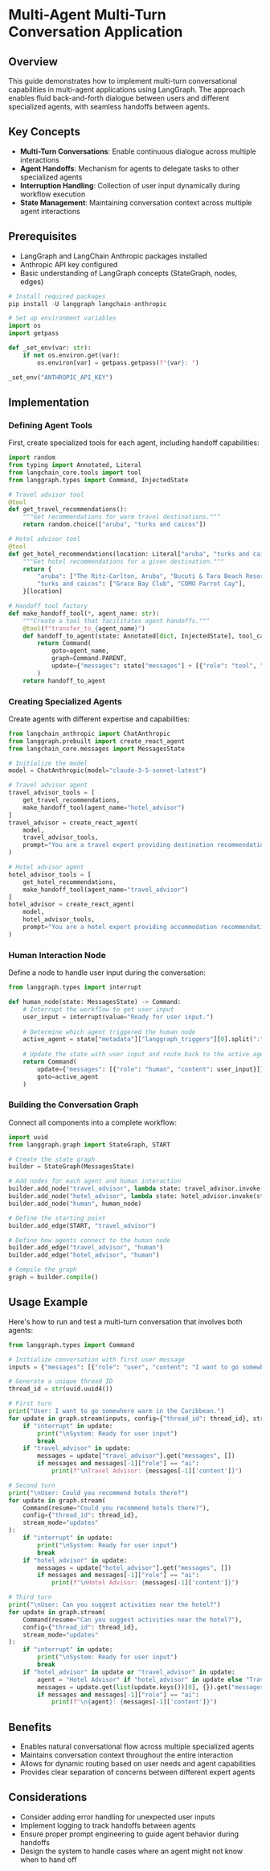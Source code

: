 # Multi-Agent Multi-Turn Conversation Application

## Overview
This guide demonstrates how to implement multi-turn conversational capabilities in multi-agent applications using LangGraph. The approach enables fluid back-and-forth dialogue between users and different specialized agents, with seamless handoffs between agents.

## Key Concepts
- **Multi-Turn Conversations**: Enable continuous dialogue across multiple interactions
- **Agent Handoffs**: Mechanism for agents to delegate tasks to other specialized agents
- **Interruption Handling**: Collection of user input dynamically during workflow execution
- **State Management**: Maintaining conversation context across multiple agent interactions

## Prerequisites
- LangGraph and LangChain Anthropic packages installed
- Anthropic API key configured
- Basic understanding of LangGraph concepts (StateGraph, nodes, edges)

```python
# Install required packages
pip install -U langgraph langchain-anthropic

# Set up environment variables
import os
import getpass

def _set_env(var: str):
    if not os.environ.get(var):
        os.environ[var] = getpass.getpass(f"{var}: ")

_set_env("ANTHROPIC_API_KEY")
```

## Implementation

### Defining Agent Tools
First, create specialized tools for each agent, including handoff capabilities:

```python
import random
from typing import Annotated, Literal
from langchain_core.tools import tool
from langgraph.types import Command, InjectedState

# Travel advisor tool
@tool
def get_travel_recommendations():
    """Get recommendations for warm travel destinations."""
    return random.choice(["aruba", "turks and caicos"])

# Hotel advisor tool
@tool
def get_hotel_recommendations(location: Literal["aruba", "turks and caicos"]):
    """Get hotel recommendations for a given destination."""
    return {
        "aruba": ["The Ritz-Carlton, Aruba", "Bucuti & Tara Beach Resort"],
        "turks and caicos": ["Grace Bay Club", "COMO Parrot Cay"],
    }[location]

# Handoff tool factory
def make_handoff_tool(*, agent_name: str):
    """Create a tool that facilitates agent handoffs."""
    @tool(f"transfer_to_{agent_name}")
    def handoff_to_agent(state: Annotated[dict, InjectedState], tool_call_id: str):
        return Command(
            goto=agent_name,
            graph=Command.PARENT,
            update={"messages": state["messages"] + [{"role": "tool", "content": f"Handoff to {agent_name}"}]},
        )
    return handoff_to_agent
```

### Creating Specialized Agents
Create agents with different expertise and capabilities:

```python
from langchain_anthropic import ChatAnthropic
from langgraph.prebuilt import create_react_agent
from langchain_core.messages import MessagesState

# Initialize the model
model = ChatAnthropic(model="claude-3-5-sonnet-latest")

# Travel advisor agent
travel_advisor_tools = [
    get_travel_recommendations, 
    make_handoff_tool(agent_name="hotel_advisor")
]
travel_advisor = create_react_agent(
    model, 
    travel_advisor_tools, 
    prompt="You are a travel expert providing destination recommendations. If users ask about hotels, transfer to the hotel_advisor."
)

# Hotel advisor agent
hotel_advisor_tools = [
    get_hotel_recommendations, 
    make_handoff_tool(agent_name="travel_advisor")
]
hotel_advisor = create_react_agent(
    model, 
    hotel_advisor_tools, 
    prompt="You are a hotel expert providing accommodation recommendations. If users ask about destinations, transfer to the travel_advisor."
)
```

### Human Interaction Node
Define a node to handle user input during the conversation:

```python
from langgraph.types import interrupt

def human_node(state: MessagesState) -> Command:
    # Interrupt the workflow to get user input
    user_input = interrupt(value="Ready for user input.")
    
    # Determine which agent triggered the human node
    active_agent = state["metadata"]["langgraph_triggers"][0].split(":")[1]
    
    # Update the state with user input and route back to the active agent
    return Command(
        update={"messages": [{"role": "human", "content": user_input}]},
        goto=active_agent
    )
```

### Building the Conversation Graph
Connect all components into a complete workflow:

```python
import uuid
from langgraph.graph import StateGraph, START

# Create the state graph
builder = StateGraph(MessagesState)

# Add nodes for each agent and human interaction
builder.add_node("travel_advisor", lambda state: travel_advisor.invoke(state))
builder.add_node("hotel_advisor", lambda state: hotel_advisor.invoke(state))
builder.add_node("human", human_node)

# Define the starting point
builder.add_edge(START, "travel_advisor")

# Define how agents connect to the human node
builder.add_edge("travel_advisor", "human")
builder.add_edge("hotel_advisor", "human")

# Compile the graph
graph = builder.compile()
```

## Usage Example
Here's how to run and test a multi-turn conversation that involves both agents:

```python
from langgraph.types import Command

# Initialize conversation with first user message
inputs = {"messages": [{"role": "user", "content": "I want to go somewhere warm in the Caribbean."}]}

# Generate a unique thread ID
thread_id = str(uuid.uuid4())

# First turn
print("User: I want to go somewhere warm in the Caribbean.")
for update in graph.stream(inputs, config={"thread_id": thread_id}, stream_mode="updates"):
    if "interrupt" in update:
        print("\nSystem: Ready for user input")
        break
    if "travel_advisor" in update:
        messages = update["travel_advisor"].get("messages", [])
        if messages and messages[-1]["role"] == "ai":
            print(f"\nTravel Advisor: {messages[-1]['content']}")

# Second turn
print("\nUser: Could you recommend hotels there?")
for update in graph.stream(
    Command(resume="Could you recommend hotels there?"),
    config={"thread_id": thread_id},
    stream_mode="updates"
):
    if "interrupt" in update:
        print("\nSystem: Ready for user input")
        break
    if "hotel_advisor" in update:
        messages = update["hotel_advisor"].get("messages", [])
        if messages and messages[-1]["role"] == "ai":
            print(f"\nHotel Advisor: {messages[-1]['content']}")

# Third turn
print("\nUser: Can you suggest activities near the hotel?")
for update in graph.stream(
    Command(resume="Can you suggest activities near the hotel?"),
    config={"thread_id": thread_id},
    stream_mode="updates"
):
    if "interrupt" in update:
        print("\nSystem: Ready for user input")
        break
    if "hotel_advisor" in update or "travel_advisor" in update:
        agent = "Hotel Advisor" if "hotel_advisor" in update else "Travel Advisor"
        messages = update.get(list(update.keys())[0], {}).get("messages", [])
        if messages and messages[-1]["role"] == "ai":
            print(f"\n{agent}: {messages[-1]['content']}")
```

## Benefits
- Enables natural conversational flow across multiple specialized agents
- Maintains conversation context throughout the entire interaction
- Allows for dynamic routing based on user needs and agent capabilities
- Provides clear separation of concerns between different expert agents

## Considerations
- Consider adding error handling for unexpected user inputs
- Implement logging to track handoffs between agents
- Ensure proper prompt engineering to guide agent behavior during handoffs
- Design the system to handle cases where an agent might not know when to hand off
